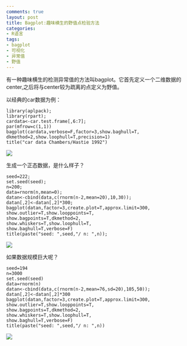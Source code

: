 ```yaml
---
comments: true
layout: post
title: Bagplot:趣味横生的野值点检验方法
categories:
- R语言
tags:
- bagplot
- 可视化
- 异常值
- 野值
---
```


有一种趣味横生的检测异常值的方法叫bagplot。它首先定义一个二维数据的center,之后将与center较为疏离的点定义为野值。

以经典的car数据为例：

    
    library(aplpack);
    library(rpart);
    cardata<-car.test.frame[,6:7];
    par(mfrow=c(1,1))
    bagplot(cardata,verbose=F,factor=3,show.baghull=T,
    dkmethod=2,show.loophull=T,precision=1)
    title("car data Chambers/Hastie 1992")
    




[![](http://yishuo.cos.name/wp-content/uploads/2010/03/bagplot1.png)](http://yishuo.cos.name/wp-content/uploads/2010/03/bagplot1.png)


生成一个正态数据，是什么样子？

    
    seed=222;
    set.seed(seed);
    n=200;
    data=rnorm(n,mean=0);
    datan<-cbind(data,c(rnorm(n-2,mean=20),10,30));
    datan[,2]<-datan[,2]*300;
    bagplot(datan,factor=3,create.plot=T,approx.limit=300,
    show.outlier=T,show.looppoints=T,
    show.bagpoints=T,dkmethod=2,
    show.whiskers=T,show.loophull=T,
    show.baghull=T,verbose=F)
    title(paste("seed: ",seed,"/ n: ",n));
    




[![](http://yishuo.cos.name/wp-content/uploads/2010/03/bagplot2.png)](http://yishuo.cos.name/wp-content/uploads/2010/03/bagplot2.png)


如果数据规模巨大呢？

    
    seed=194
    n=3000
    set.seed(seed)
    data=rnorm(n)
    datan<-cbind(data,c(rnorm(n-2,mean=76,sd=20),105,50));
    datan[,2]<-datan[,2]*300
    bagplot(datan,factor=3,create.plot=T,approx.limit=300,
    show.outlier=T,show.looppoints=T,
    show.bagpoints=T,dkmethod=2,
    show.whiskers=T,show.loophull=T,
    show.baghull=T,verbose=F)
    title(paste("seed: ",seed,"/ n: ",n))
    


[![](http://yishuo.cos.name/wp-content/uploads/2010/03/bagplot3.png)](http://yishuo.cos.name/wp-content/uploads/2010/03/bagplot3.png)
